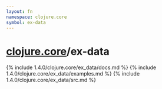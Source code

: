 ```yaml
---
layout: fn
namespace: clojure.core
symbol: ex-data
---
```


# [clojure.core](../)/ex-data

{% include 1.4.0/clojure.core/ex_data/docs.md %}
{% include 1.4.0/clojure.core/ex_data/examples.md %}
{% include 1.4.0/clojure.core/ex_data/src.md %}

